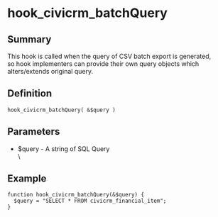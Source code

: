 # hook_civicrm_batchQuery

## Summary

This hook is called when the query of CSV batch export is generated,\
 so hook implementers can provide their own query objects which
alters/extends original query.

## Definition

    hook_civicrm_batchQuery( &$query )

## Parameters

-   $query - A string of SQL Query\
     \

## Example


    function hook_civicrm_batchQuery(&$query) {
      $query = "SELECT * FROM civicrm_financial_item";
    }